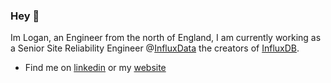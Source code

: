 ### Hey 👋

Im Logan, an Engineer from the north of England, I am currently working as a Senior Site Reliability Engineer @[InfluxData](https://www.influxdata.com/) the creators of [InfluxDB](https://en.wikipedia.org/wiki/InfluxDB).

- Find me on [linkedin](https://www.linkedin.com/in/logan-cox-251303163/) or my [website](https://logan-cox.com)
